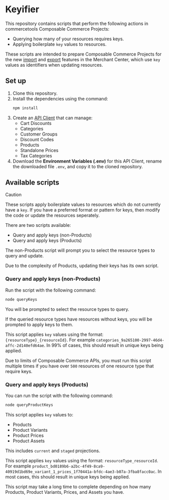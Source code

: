 # Keyifier

This repository contains scripts that perform the following actions in commercetools Composable Commerce Projects:

- Querying how many of your resources requires keys.
- Applying boilerplate `key` values to resources.

These scripts are intended to prepare Composable Commerce Projects for the new [import](https://docs.commercetools.com/merchant-center/import-data) and [export](https://docs.commercetools.com/merchant-center/export-data) features in the Merchant Center, which use `key` values as identifiers when updating resources.

## Set up

1. Clone this repository.
2. Install the dependencies using the command:
    ```bash
    npm install
    ```
3. Create an [API Client](https://docs.commercetools.com/getting-started/create-api-client) that can manage:
    - Cart Discounts
    - Categories
    - Customer Groups
    - Discount Codes
    - Products
    - Standalone Prices
    - Tax Categories
4. Download the **Environment Variables (.env)** for this API Client, rename the downloaded file `.env`, and copy it to the cloned repository.


## Available scripts

> [!CAUTION]  
> These scripts apply boilerplate values to resources which do not currently have a `key`. If you have a preferred format or pattern for keys, then modify the code or update the resources seperately.

There are two scripts available:

- Query and apply keys (non-Products)
- Query and apply keys (Products)

The non-Products script will prompt you to select the resource types to query and update.

Due to the complexity of Products, updating their keys has its own script.

### Query and apply keys (non-Products)

Run the script with the following command:

```bash
node queryKeys
```

You will be prompted to select the resource types to query.

If the queried resource types have resources without keys, you will be prompted to apply keys to them.

This script applies `key` values using the format:  `{resourceType}_{resourceId}`. For example `categories_9a265100-2997-46d4-affc-2d140efd64ae`. In 99% of cases, this should result in unique keys being applied.

Due to limits of Composable Commerce APIs, you must run this script multiple times if you have over `500` resources of one resource type that require keys.

### Query and apply keys (Products)

You can run the script with the following command:

```bash
node queryProductKeys
```

This script applies `key` values to:

- Products
- Product Variants
- Product Prices
- Product Assets

This includes `current` and `staged` projections.

This script applies `key` values using the format: `resourceType_resourceId`. For example `product_bd0189b6-a2bc-4f49-8ca9-40919d1bd69e_variant_1_prices_1f70441a-bfdc-4ae3-b07a-3fba8facc0ac`. In most cases, this should result in unique keys being applied.

This script may take a long time to complete depending on how many Products, Product Variants, Prices, and Assets you have.

